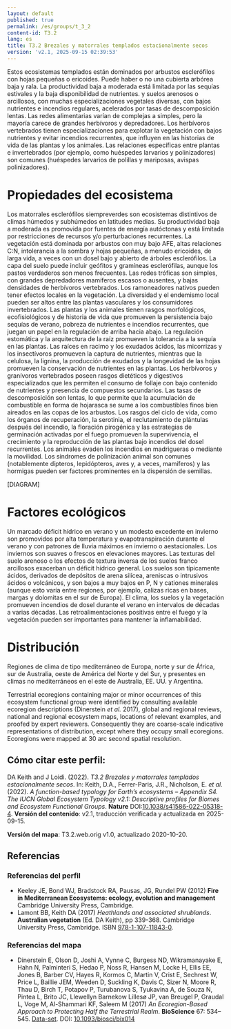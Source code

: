 ```yaml
---
layout: default
published: true
permalink: /es/groups/t_3_2
content-id: T3.2
lang: es
title: T3.2 Brezales y matorrales templados estacionalmente secos
version: 'v2.1, 2025-09-15 02:39:53'
---
```


Estos ecosistemas templados están dominados por arbustos esclerófilos con hojas pequeñas o ericoides. Puede haber o no una cubierta arbórea baja y rala. La productividad baja a moderada está limitada por las sequías estivales y la baja disponibilidad de nutrientes. y suelos arenosos o arcillosos, con muchas especializaciones vegetales diversas, con bajos nutrientes e incendios regulares, acelerados por tasas de descomposición lentas. Las redes alimentarias varían de complejas a simples, pero la mayoría carece de grandes herbívoros y depredadores. Los herbívoros vertebrados tienen especializaciones para explotar la vegetación con bajos nutrientes y evitar incendios recurrentes, que influyen en las historias de vida de las plantas y los animales. Las relaciones específicas entre plantas e invertebrados (por ejemplo, como huéspedes larvarios y polinizadores) son comunes (huéspedes larvarios de polillas y mariposas, avispas polinizadores).

# Propiedades del ecosistema
 
Los matorrales esclerófilos siempreverdes son ecosistemas distintivos de climas húmedos y subhúmedos en latitudes medias. Su productividad baja a moderada es promovida por fuentes de energía autóctonas y está limitada por restricciones de recursos y/o perturbaciones recurrentes. La vegetación está dominada por arbustos con muy bajo AFE, altas relaciones C:N, intolerancia a la sombra y hojas pequeñas, a menudo ericoides, de larga vida, a veces con un dosel bajo y abierto de árboles esclerófilos. La capa del suelo puede incluir geófitos y gramíneas esclerófilas, aunque los pastos verdaderos son menos frecuentes. Las redes tróficas son simples, con grandes depredadores mamíferos escasos o ausentes, y bajas densidades de herbívoros vertebrados. Los ramoneadores nativos pueden tener efectos locales en la vegetación. La diversidad y el endemismo local pueden ser altos entre las plantas vasculares y los consumidores invertebrados. Las plantas y los animales tienen rasgos morfológicos, ecofisiológicos y de historia de vida que promueven la persistencia bajo sequías de verano, pobreza de nutrientes e incendios recurrentes, que juegan un papel en la regulación de arriba hacia abajo. La regulación estomática y la arquitectura de la raíz promueven la tolerancia a la sequía en las plantas. Las raíces en racimo y los exudados ácidos, las micorrizas y los insectívoros promueven la captura de nutrientes, mientras que la celulosa, la lignina, la producción de exudados y la longevidad de las hojas promueven la conservación de nutrientes en las plantas. Los herbívoros y granívoros vertebrados poseen rasgos dietéticos y digestivos especializados que les permiten el consumo de follaje con bajo contenido de nutrientes y presencia de compuestos secundarios. Las tasas de descomposición son lentas, lo que permite que la acumulación de combustible en forma de hojarasca se sume a los combustibles finos bien aireados en las copas de los arbustos. Los rasgos del ciclo de vida, como los órganos de recuperación, la serotinia, el reclutamiento de plántulas después del incendio, la floración pirogénica y las estrategias de germinación activadas por el fuego promueven la supervivencia, el crecimiento y la reproducción de las plantas bajo incendios del dosel recurrentes. Los animales evaden los incendios en madrigueras o mediante la movilidad. Los síndromes de polinización animal son comunes (notablemente dípteros, lepidópteros, aves y, a veces, mamíferos) y las hormigas pueden ser factores prominentes en la dispersión de semillas.

[DIAGRAM]

# Factores ecológicos
 
Un marcado déficit hídrico en verano y un modesto excedente en invierno son promovidos ​​por alta temperatura y evapotranspiración durante el verano y con patrones de lluvia máximos en invierno o aestacionales. Los inviernos son suaves o frescos en elevaciones mayores. Las texturas del suelo arenoso o los efectos de textura inversa de los suelos franco arcillosos exacerban un déficit hídrico general. Los suelos son típicamente ácidos, derivados de depósitos de arena silícea, areniscas o intrusivos ácidos o volcánicos, y son bajos a muy bajos en P, N y cationes minerales (aunque esto varía entre regiones, por ejemplo, calizas ricas en bases, margas y dolomitas en el sur de Europa). El clima, los suelos y la vegetación promueven incendios de dosel durante el verano en intervalos de décadas a varias décadas. Las retroalimentaciones positivas entre el fuego y la vegetación pueden ser importantes para mantener la inflamabilidad.
 
# Distribución
 
Regiones de clima de tipo mediterráneo de Europa, norte y sur de África, sur de Australia, oeste de América del Norte y del Sur, y presentes en climas no mediterráneos en el este de Australia, EE. UU. y Argentina.

Terrestrial ecoregions containing major or minor occurrences of this ecosystem functional group were identified by consulting available ecoregion descriptions (Dinerstein _et al._ 2017), global and regional reviews, national and regional ecosystem maps, locations of relevant examples, and proofed by expert reviewers. Consequently they are coarse-scale indicative representations of distribution, except where they occupy small ecoregions. Ecoregions were mapped at 30 arc second spatial resolution.

## Cómo citar este perfil:

DA Keith and J Loidi. (2022). *T3.2 Brezales y matorrales templados estacionalmente secos*. In: Keith, D.A., Ferrer-Paris, J.R., Nicholson, E. *et al.* (2022). *A function-based typology for Earth’s ecosystems – Appendix S4. The IUCN Global Ecosystem Typology v2.1: Descriptive profiles for Biomes and Ecosystem Functional Groups*. **Nature** DOI:[10.1038/s41586-022-05318-4](https://doi.org/10.1038/s41586-022-05318-4).
**Versión del contenido**: v2.1, traducción verificada y actualizada en 2025-09-15.

**Versión del mapa**: T3.2.web.orig v1.0, actualizado 2020-10-20.

## Referencias

### Referencias del perfil
* Keeley JE, Bond WJ, Bradstock RA, Pausas, JG, Rundel PW  (2012) **Fire in Mediterranean Ecosystems: ecology, evolution and management** Cambridge University Press, Cambridge.
* Lamont BB, Keith DA  (2017) *Heathlands and associated shrublands*. **Australian vegetation** (Ed. DA Keith), pp 339-368. Cambridge University Press, Cambridge. ISBN [978-1-107-11843-0](http://www.cambridge.org/9781107118430).

### Referencias del mapa
* Dinerstein E, Olson D, Joshi A, Vynne C, Burgess ND, Wikramanayake E, Hahn N, Palminteri S, Hedao P, Noss R, Hansen M, Locke H, Ellis EE, Jones B, Barber CV, Hayes R, Kormos C, Martin V, Crist E, Sechrest W, Price L, Baillie JEM, Weeden D, Suckling K, Davis C, Sizer N, Moore R, Thau D, Birch T, Potapov P, Turubanova S, Tyukavina A, de Souza N, Pintea L, Brito JC, Llewellyn Barnekow Lillesø JP, van Breugel P, Graudal L, Voge M, Al-Shammari KF, Saleem M  (2017) *An Ecoregion-Based Approach to Protecting Half the Terrestrial Realm*. **BioScience** 67: 534–545. [Data-set](https://ecoregions2017.appspot.com/). DOI: [10.1093/biosci/bix014](http://doi.org/10.1093/biosci/bix014)
